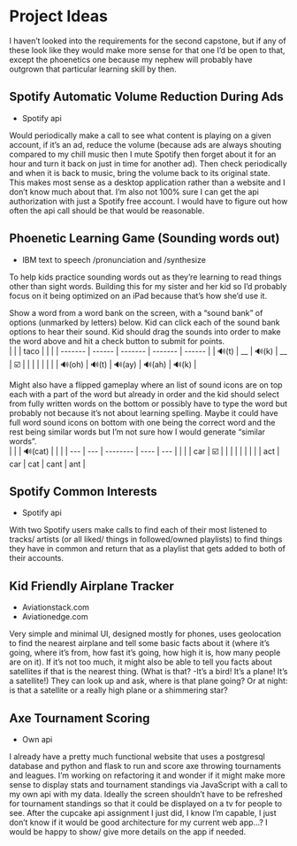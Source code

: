 # Project Ideas

I haven’t looked into the requirements for the second capstone, but if any of these look like they would make more sense for that one I’d be open to that, except the phoenetics one because my nephew will probably have outgrown that particular learning skill by then.  

## Spotify Automatic Volume Reduction During Ads
- Spotify api

Would periodically make a call to see what content is playing on a given account, if it’s an ad, reduce the volume (because ads are always shouting compared to my chill music then I mute Spotify then forget about it for an hour and turn it back on just in time for another ad).  Then check periodically and when it is back to music, bring the volume back to its original state.  This makes most sense as a desktop application rather than a website and I don’t know much about that. I’m also not 100% sure I can get the api authorization with just a Spotify free account. I would have to figure out how often the api call should be that would be reasonable.  

## Phoenetic Learning Game (Sounding words out)
- IBM text to speech /pronunciation and /synthesize

To help kids practice sounding words out as they’re learning to read things other than sight words.  Building this for my sister and her kid so I’d probably focus on it being optimized on an iPad because that’s how she’d use it.  

Show a word from a word bank on the screen, with a “sound bank” of options (unmarked by letters) below.  Kid can click each of the sound bank options to hear their sound.  Kid should drag the sounds into order to make the word above and hit a check button to submit for points.  
|         |        | taco    |         |        |
| ------- | ------ | ------- | ------- | ------ |
| 🔊(t)  |    __    | 🔊(k)  |     __    | ☑️   |
|         |        |         |         |        |
| 🔊(oh) | 🔊(t) | 🔊(ay) | 🔊(ah) | 🔊(k) |

Might also have a flipped gameplay where an list of sound icons are on top each with a part of the word but already in order and the kid should select from fully written words on the bottom or possibly have to type the word but probably not because it’s not about learning spelling.  Maybe it could have full word sound icons on bottom with one being the correct word and the rest being similar words but I’m not sure how I would generate “similar words”.  
|     |     | 🔊(cat) |      |     |
| --- | --- | -------- | ---- | --- |
|     |     | car      | ☑️  |     |
|     |     |          |      |     |
| act | car | cat      | cant | ant |

## Spotify Common Interests
- Spotify api

With two Spotify users make calls to find each of their most listened to tracks/ artists (or all liked/ things in followed/owned playlists) to find things they have in common and return that as a playlist that gets added to both of their accounts. 

## Kid Friendly Airplane Tracker
- Aviationstack.com
- Aviationedge.com

Very simple and minimal UI, designed mostly for phones, uses geolocation to find the nearest airplane and tell some basic facts about it (where it’s going, where it’s from, how fast it’s going, how high it is, how many people are on it).  If it’s not too much, it might also be able to tell you facts about satellites if that is the nearest thing. (What is that? -It’s a bird! It’s a plane! It’s a satellite!) They can look up and ask, where is that plane going? Or at night: is that a satellite or a really high plane or a shimmering star?

## Axe Tournament Scoring
- Own api

I already have a pretty much functional website that uses a postgresql database and python and flask to run and score axe throwing tournaments and leagues.  I’m working on refactoring it and wonder if it might make more sense to display stats and tournament standings via JavaScript with a call to my own api with my data.  Ideally the screen shouldn’t have to be refreshed for tournament standings so that it could be displayed on a tv for people to see.  After the cupcake api assignment I just did, I know I’m capable, I just don’t know if it would be good architecture for my current web app…?  I would be happy to show/ give more details on the app if needed.  

